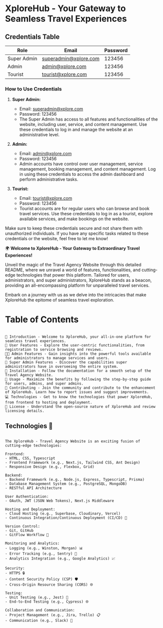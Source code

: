 
# XploreHub - Your Gateway to Seamless Travel Experiences


## Credentials Table

| Role          | Email                     | Password   |
|---------------|---------------------------|------------|
| Super Admin   | superadmin@xplore.com     | 123456     |
| Admin         | admin@xplore.com          | 123456     |
| Tourist       | tourist@xplore.com        | 123456     |

### How to Use Credentials

1. **Super Admin:**
   - Email: superadmin@xplore.com
   - Password: 123456
   - The Super Admin has access to all features and functionalities of the website, including user, service, and content management. Use these credentials to log in and manage the website at an administrative level.

2. **Admin:**
   - Email: admin@xplore.com
   - Password: 123456
   - Admin accounts have control over user management, service management, booking management, and content management. Log in using these credentials to access the admin dashboard and perform administrative tasks.

3. **Tourist:**
   - Email: tourist@xplore.com
   - Password: 123456
   - Tourist accounts are for regular users who can browse and book travel services. Use these credentials to log in as a tourist, explore available services, and make bookings on the website.

Make sure to keep these credentials secure and not share them with unauthorized individuals. If you have any specific tasks related to these credentials or the website, feel free to let me know!

🌍 **Welcome to XploreHub - Your Gateway to Extraordinary Travel Experiences!**

Unveil the magic of the Travel Agency Website through this detailed README, where we unravel a world of features, functionalities, and cutting-edge technologies that power this platform. Tailored for users, administrators, and super administrators, XploreHub stands as a beacon, providing an all-encompassing platform for unparalleled travel services.

Embark on a journey with us as we delve into the intricacies that make XploreHub the epitome of seamless travel exploration.



# Table of Contents

```

🚀 Introduction - Welcome to XploreHub, your all-in-one platform for seamless travel experiences.
👤 User Features - Explore the user-centric functionalities, from registration to service browsing and reviews.
👨‍💼 Admin Features - Gain insights into the powerful tools available for administrators to manage services and users.
🌟 Super Admin Features - Discover the capabilities super administrators have in overseeing the entire system.
🔧 Installation - Follow the documentation for a smooth setup of the Travel Agency Website.
📘 Usage - Maximize the benefits by following the step-by-step guide for users, admins, and super admins.
🤝 Contributing - Join the community and contribute to the enhancement of XploreHub. Learn how to report issues and suggest improvements.
💻 Technologies - Get to know the technologies that power XploreHub, from frontend to hosting and deployment.
📄 License - Understand the open-source nature of XploreHub and review licensing details.
```

<h2 class="text-4xl mt-5 font-bold">Technologies 🚀</h2>


```

The XploreHub - Travel Agency Website is an exciting fusion of cutting-edge technologies:

Frontend:
- HTML, CSS, Typescript
- Frontend Framework (e.g., Next.js, Tailwind CSS, Ant Design)
- Responsive Design (e.g., Flexbox, Grid)

Backend:
- Backend Framework (e.g., Node.js, Express, Typescript, Prisma)
- Database Management System (e.g., PostgreSQL, MongoDB)
- RESTful API Architecture

User Authentication:
- OAuth, JWT (JSON Web Tokens), Next.js Middleware

Hosting and Deployment:
- Cloud Hosting (e.g., Superbase, Cloudinary, Vercel)
- Continuous Integration/Continuous Deployment (CI/CD) 🔄

Version Control:
- Git, GitHub
- GitFlow Workflow 🌊

Monitoring and Analytics:
- Logging (e.g., Winston, Morgan) 📊
- Error Tracking (e.g., Sentry) 🚨
- Analytics Integration (e.g., Google Analytics) 📈

Security:
- HTTPS 🔒
- Content Security Policy (CSP) 🛡️
- Cross-Origin Resource Sharing (CORS) 🌐

Testing:
- Unit Testing (e.g., Jest) 🧪
- End-to-End Testing (e.g., Cypress) 🌐

Collaboration and Communication:
- Project Management (e.g., Jira, Trello) 📋
- Communication (e.g., Slack) 💬

```